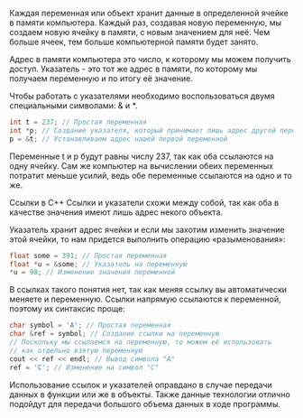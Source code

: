 Каждая переменная или объект хранит данные в определенной ячейке в памяти компьютера.
Каждый раз, создавая новую переменную, мы создаем новую ячейку в памяти, с новым значением для неё.
Чем больше ячеек, тем больше компьютерной памяти будет занято.


Адрес в памяти компьютера это число, к которому мы можем получить доступ.
Указатель - это тот же адрес в памяти, по которому мы получаем переменную и по итогу её значение.

Чтобы работать с указателями необходимо воспользоваться двумя специальными символами: & и *.

```cpp
int t = 237; // Простая переменная
int *p; // Создание указателя, который принимает лишь адрес другой переменной
p = &t; // Устанавливаем адрес нашей первой переменной
```

Переменные t и p будут равны числу 237, так как оба ссылаются на одну ячейку.
Сам же компьютер на вычислении обеих переменных потратит меньше усилий, ведь обе переменные ссылаются на одно и то же.

Ссылки в C++
Ссылки и указатели схожи между собой, так как оба в качестве значения имеют лишь адрес некого объекта.

Указатель хранит адрес ячейки и если мы захотим изменить значение этой ячейки, то нам придется выполнить операцию «разыменования»:

```cpp
float some = 391; // Простая переменная
float *u = &some; // Указатель на переменную
*u = 98; // Изменение значения переменной
```

В ссылках такого понятия нет, так как меняя ссылку вы автоматически меняете и переменную.
Ссылки напрямую ссылаются к переменной, поэтому их синтаксис проще:

```cpp
char symbol = 'A'; // Простая переменная
char &ref = symbol; // Создание ссылки на переменную
// Поскольку мы ссылаемся на переменную, то можем её использовать
// как отдельно взятую переменную
cout << ref << endl; // Вывод символа "А"
ref = 'C'; // Изменение на символ "C"
```

Использование ссылок и указателей оправдано в случае передачи данных в функции или же в объекты.
Также данные технологии отлично подойдут для передачи большого объема данных в ходе программы.

